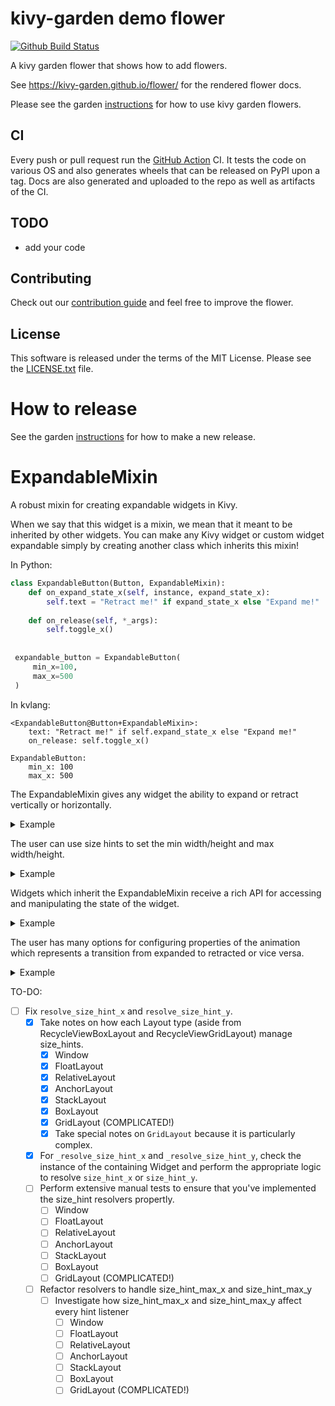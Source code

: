 kivy-garden demo flower
========================

[![Github Build Status](https://github.com/kivy-garden/flower/workflows/Garden%20flower/badge.svg)](https://github.com/calebmsword/expandablemixin/actions)

A kivy garden flower that shows how to add flowers.

See https://kivy-garden.github.io/flower/ for the rendered flower docs.

Please see the garden [instructions](https://kivy-garden.github.io) for how to use kivy garden flowers.

CI
--

Every push or pull request run the [GitHub Action](https://github.com/kivy-garden/flower/actions) CI.
It tests the code on various OS and also generates wheels that can be released on PyPI upon a
tag. Docs are also generated and uploaded to the repo as well as artifacts of the CI.


TODO
-------

* add your code

Contributing
--------------

Check out our [contribution guide](CONTRIBUTING.md) and feel free to improve the flower.

License
---------

This software is released under the terms of the MIT License.
Please see the [LICENSE.txt](LICENSE.txt) file.

How to release
===============

See the garden [instructions](https://kivy-garden.github.io/#makingareleaseforyourflower) for how to make a new release.


ExpandableMixin
===============

A robust mixin for creating expandable widgets in Kivy.


When we say that this widget is a mixin, we mean that it meant to be inherited by other widgets. You can make any Kivy widget or custom widget expandable simply by creating another class which inherits this mixin!

In Python:
```python
class ExpandableButton(Button, ExpandableMixin):
    def on_expand_state_x(self, instance, expand_state_x):
        self.text = "Retract me!" if expand_state_x else "Expand me!"
    
    def on_release(self, *_args):
        self.toggle_x()
 
 
 expandable_button = ExpandableButton(
     min_x=100,
     max_x=500
 )
```

In kvlang:
```kvlang
<ExpandableButton@Button+ExpandableMixin>:
    text: "Retract me!" if self.expand_state_x else "Expand me!"
    on_release: self.toggle_x()

ExpandableButton:
    min_x: 100
    max_x: 500
```

The ExpandableMixin gives any widget the ability to expand or retract vertically or horizontally.

<details>
    
<summary>Example</summary>

```kvlang
#: set BLUE  0, 0, 1, 1
#: set WHITE 1, 1, 1, 1
<ExpandableLabel@Label+ExpandableMixin>:
    bg_color: TRANSPARENT
    canvas.before:
        Color:
            rgba: TRANSPARENT if self.bg_color is None else self.bg_color
        Rectangle:
            pos: self.pos
            size: self.size

BoxLayout:
    ExpandableLabel:
        id: label
        min_x: 100
        max_x: 300
        min_y: 100
        max_y: 300
        bg_color: BLUE
        color: WHITE
        text: "Resizable"
    BoxLayout:
        orientation: "vertical"
        Button:
            text: "toggle_x()"
            on_release: label.toggle_x()
        Button:
            text: "toggle_y()"
            on_release: label.toggle_y()
```

</details>

The user can use size hints to set the min width/height and max width/height.

<details>

<summary> Example </summary>

```kvlang
BoxLayout:
    BoxLayout:
        orientation: "vertical"
        BoxLayout:
            ExpandableButton:
                text: "size hints for min and max"
                min_x_hint: 0.5
                max_x_hint: 1.0
        BoxLayout:
            ExpandableButton:
                text: "min is width but max is size hint"
                min_x: 200
                max_x_hint: 1
        BoxLayout:
            ExpandableButton:
                text: "min is size hint but max is width"
                min_x_hint: 0.3
                max_x: 400
        
```

</details>

Widgets which inherit the ExpandableMixin receive a rich API for accessing and manipulating the state of the widget.

<details>
 
<summary>Example</summary>

```kvlang
#: set WHITE 1, 1, 1, 1
#: set GREY 0.77, 0.77, 0.77, 1
#: set LIGHT_GREY 0.88, 0.88, 0.88, 1
#: set BLACK 0, 0, 0, 1
#: set BLUE  0, 0, 1, 1
#: set TRANSPARENT 0, 0, 0, 0

<ColoredLabel@Label>:
    bg_color: TRANSPARENT
    canvas.before:
        Color:
            rgba: TRANSPARENT if self.bg_color is None else self.bg_color
        Rectangle:
            pos: self.pos
            size: self.size


<ExpandableLabel@ColoredLabel+ExpandableMixin>:


BoxLayout:
    BoxLayout:
        ExpandableLabel:
            id: expandable
            text: "Expandable"
            bg_color: BLUE
            color: WHITE
            min_x: 100
            max_x_hint: 1
            duration_resize: 3
    BoxLayout:
        orientation: "vertical"
        GridLayout:
            cols: 3
            ColoredLabel:
                bg_color: GREY
                color: BLACK
                text: "expand_state_x: {0}".format(expandable.expand_state_x)
            ColoredLabel:
                bg_color: LIGHT_GREY
                color: BLACK
                text: "expanding_x: {0}".format(expandable.expanding_x)
            ColoredLabel:
                bg_color: GREY
                color: BLACK
                text: "expanded_x: {0}".format(expandable.expanded_x)
            ColoredLabel:
                bg_color: LIGHT_GREY
                color: BLACK
                text: "retract_state_x: {0}".format(expandable.retract_state_x)
            ColoredLabel:
                bg_color: GREY
                color: BLACK
                text: "retracting_x: {0}".format(expandable.retracting_x)
            ColoredLabel:
                bg_color: LIGHT_GREY
                color: BLACK
                text: "retracted_x: {0}".format(expandable.retracted_x)
        BoxLayout:
            Button:
                text: "toggle_x()"
                on_release: expandable.toggle_x()
        GridLayout:
            cols: 2
            Button:
                text: "expand_x()"
                on_release: expandable.expand_x()
            Button:
                text: "retract_x()"
                on_release: expandable.retract_x()
            Button:
                text: "instant_expand_x()"
                on_release: expandable.instant_expand_x()
            Button:
                text: "instant_retract_x()"
                on_release: expandable.instant_retract_x()

```
</details>

The user has many options for configuring properties of the animation which represents a transition from expanded to retracted or vice versa.

<details>

<summary>Example</summary>

```kvlang
<ExpandableButton@Button+ExpandableMixin>:
    

BoxLayout:
    orientation: "vertical"
    ExpandableButton:
        min_x_hint: 0.5
        max_x_hint: 1.0
        on_release: self.toggle_x()
        duration_expand_x: 0.5
        duration_retract_x: 0.1
        transition_expand_x: "out_back"
        transition_retract_x: "linear"
    ExpandableButton:
        min_x_hint: 0.5
        max_x_hint: 1.0
        min_y: 100
        max_y: 200
        on_release:
            self.toggle_x()
            self.toggle_y()
        duration_resize: 1
        duration_resize_x: 0.5  # takes priority over duration_resize for horizontal animation
        duration_expand_y: 0.1  # takes priority over duration_resize for vertical expansion
        transition_resize: "linear"
        transition_resize_x: "out_bounce"  # takes priority over transition_resize for horizontal animation
        transition_retract_y: "linear"  # takes priority over transition resize for vertical retraction
```

</details>

TO-DO:
 - [ ] Fix `resolve_size_hint_x` and `resolve_size_hint_y`.
   - [x] Take notes on how each Layout type (aside from RecycleViewBoxLayout and RecycleViewGridLayout) manage size_hints.
     - [x] Window
     - [x] FloatLayout
     - [x] RelativeLayout
     - [x] AnchorLayout
     - [x] StackLayout
     - [x] BoxLayout
     - [x] GridLayout (COMPLICATED!)
     - [x] Take special notes on `GridLayout` because it is particularly complex.
   - [x] For `_resolve_size_hint_x` and `_resolve_size_hint_y`, check the instance of the containing Widget and perform the appropriate logic to resolve `size_hint_x` or `size_hint_y`.
   - [ ] Perform extensive manual tests to ensure that you've implemented the size_hint resolvers propertly.
      - [ ] Window
      - [ ] FloatLayout
      - [ ] RelativeLayout
      - [ ] AnchorLayout
      - [ ] StackLayout
      - [ ] BoxLayout
      - [ ] GridLayout (COMPLICATED!)
    - [ ] Refactor resolvers to handle size_hint_max_x and size_hint_max_y
      - [ ] Investigate how size_hint_max_x and size_hint_max_y affect every hint listener
        - [ ] Window
        - [ ] FloatLayout
        - [ ] RelativeLayout
        - [ ] AnchorLayout
        - [ ] StackLayout
        - [ ] BoxLayout
        - [ ] GridLayout (COMPLICATED!)
